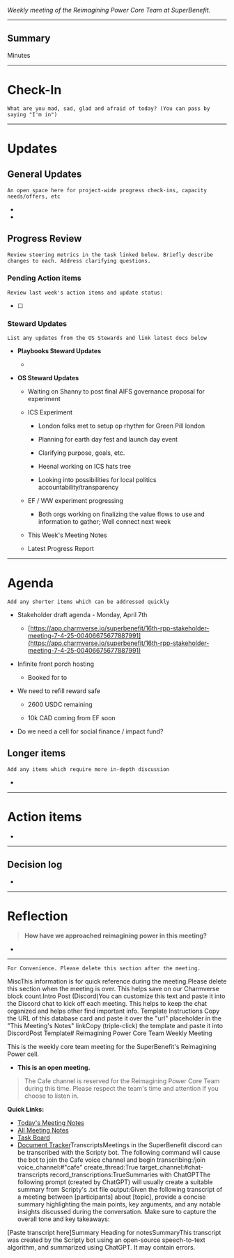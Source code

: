 _Weekly meeting of the Reimagining Power Core Team at SuperBenefit._

---

## Summary

Minutes 

---

# Check-In

`What are you mad, sad, glad and afraid of today? (You can pass by saying "I'm in")`

---

# Updates

## General Updates

`An open space here for project-wide progress check-ins, capacity needs/offers, etc`

-  

- 

## Progress Review

`Review steering metrics in the task linked below. Briefly describe changes to each. Address clarifying questions.`

   

### Pending Action items

`Review last week's action items and update status:`

- [ ]  

### Steward Updates

`List any updates from the OS Stewards and link latest docs below`

- **Playbooks Steward Updates**

  - 

- **OS Steward Updates**

  - Waiting on Shanny to post final AIFS governance proposal for experiment

  - ICS Experiment 

    - London folks met to setup op rhythm for Green Pill london

    - Planning for earth day fest and launch day event

    - Clarifying purpose, goals, etc.

    - Heenal working on ICS hats tree

    - Looking into possibilities for local politics accountability/transparency

  - EF / WW experiment progressing

    - Both orgs working on finalizing the value flows to use and information to gather; Well connect next week

  - This Week's Meeting Notes

  - Latest Progress Report

---

# Agenda

`Add any shorter items which can be addressed quickly`

- Stakeholder draft agenda - Monday, April 7th

  -  [https://app.charmverse.io/superbenefit/16th-rpp-stakeholder-meeting-7-4-25-00406675677887991](https://app.charmverse.io/superbenefit/16th-rpp-stakeholder-meeting-7-4-25-00406675677887991)

- Infinite front porch hosting

  - Booked for to

- We need to refill reward safe

  - 2600 USDC remaining

  - 10k CAD coming from EF soon

- Do we need a cell for social finance / impact fund?

## Longer items

`Add any items which require more in-depth discussion`

- 

---

# Action items

- 

---

## Decision log

-    

---

# Reflection 

> **How have we approached reimagining power in this meeting?**

-  

---

`For Convenience. Please delete this section after the meeting.`

MiscThis information is for quick reference during the meeting.Please delete this section when the meeting is over. This helps save on our Charmverse block count.Intro Post (Discord)You can customize this text and paste it into the Discord chat to kick off each meeting. This helps to keep the chat organized and helps other find important info. Template Instructions Copy the URL of this database card and paste it over the "url" placeholder in the "This Meeting's Notes" linkCopy (triple-click) the template and paste it into DiscordPost Template# Reimagining Power Core Team Weekly Meeting

This is the weekly core team meeting for the SuperBenefit's Reimagining Power cell.

- __This is an **open** meeting.__  
> The Cafe channel is reserved for the Reimagining Power Core Team during this time. Please respect the team's time and attention if you choose to listen in.

**Quick Links:**
- [Today's Meeting Notes](url)  
- [All Meeting Notes](https://app.charmverse.io/superbenefit/meeting-notes-reimagining-power-9995214806368862)  
- [Task Board](https://app.charmverse.io/superbenefit/task-board-reimagining-power-18270894134568505)
- [Document Tracker](https://app.charmverse.io/superbenefit/documents-reimagining-power-8236079332321762)TranscriptsMeetings in the SuperBenefit discord can be transcribed with the Scripty bot. The following command will cause the bot to join the Cafe voice channel and begin transcribing:/join voice_channel:#"cafe" create_thread:True target_channel:#chat-transcripts record_transcriptions:TrueSummaries with ChatGPTThe following prompt (created by ChatGPT) will usually create a suitable summary from Scripty's .txt file output:Given the following transcript of a meeting between [participants] about [topic], provide a concise summary highlighting the main points, key arguments, and any notable insights discussed during the conversation. Make sure to capture the overall tone and key takeaways:

[Paste transcript here]Summary Heading for notesSummaryThis transcript was created by the Scripty bot using an open-source speech-to-text algorithm, and summarized using ChatGPT. It may contain errors.<Paste summary here>

# 